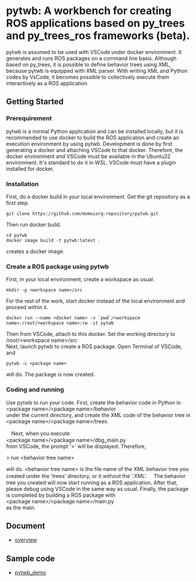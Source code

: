 # pytwb: A workbench for creating ROS applications based on py_trees and py_trees_ros frameworks (beta).
pytwb is assumed to be used with VSCode under docker environment. It generates and runs ROS packages on a command line basis. Although based on py_trees, it is possible to define behavior trees using XML, because pytwb is equipped with XML parser.  With writing XML and Python codes by VsCode, it becomes possible to collectively execute them interactively as a ROS application.

## Getting Started
### Prerequirement
pytwb is a normal Python application and can be installed locally, but it is recommended to use docker to build the ROS application and create an execution environment by using pytwb. Development is done by first generating a docker and attaching VSCode to that docker. Therefore, the docker environment and VSCode must be available in the Ubuntu22 environment. It's standard to do it in WSL. VSCode must have a plugin installed for docker.

### Installation
First, do a docker build in your local environment. Get the git repository as a first step.
```
git clone https://github.com/momoiorg-repository/pytwb.git
```
Then run docker build.
```
cd pytwb  
docker image build -t pytwb:latest .
```
creates a docker image.

### Create a ROS package using pytwb
First, in your local environment, create a workspace as usual.
```
mkdir -p <workspace name>/src
```
For the rest of the work, start docker instead of the local environment and proceed within it.
```
docker run -–name <docker name> -v `pwd`/<workspace name>:/root/<workspace name>:rw -it pytwb
```
Then from VSCode, attach to this docker. Set the working directory to  
/root/\<workspace name\>/src  
Next, launch pytwb to create a ROS package. Open Terminal of VSCode, and
```
pytwb -c <package name>
```
will do. The package is now created.

### Coding and running
Use pytwb to run your code.
First, create the behavior code in Python in  
 \<package name\>/\<package name\>/behavior  
under the current directory, and create the XML code of the behavior tree in  
\<package name\>/\<package name\>/trees.

　Next, when you execute  
\<package name\>/\<package name\>/dbg_main.py  
from VSCode, the prompt '>' will be displayed. Therefore,

\> run \<behavior tree name\>

will do. \<behavior tree name\> is the file name of the XML behavior tree you created under the 'trees' directory, or it without the '.XML'.
　The behavior tree you created will now start running as a ROS application. After that, please debug using VSCode in the same way as usual.
Finally, the package is completed by building a ROS package with  
\<package name\>/\<package name\>/main.py  
as the main.

## Document
- [overview](doc/overview.md)
## Sample code
- [pytwb_demo](https://github.com/momoiorg-repository/pytwb_demo)
